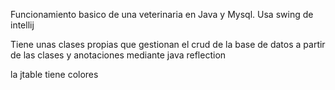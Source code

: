 Funcionamiento basico de una veterinaria en Java y Mysql. Usa swing de intellij

Tiene unas clases propias que gestionan el crud de la base de datos a partir de las clases y anotaciones mediante java reflection

la jtable tiene colores

